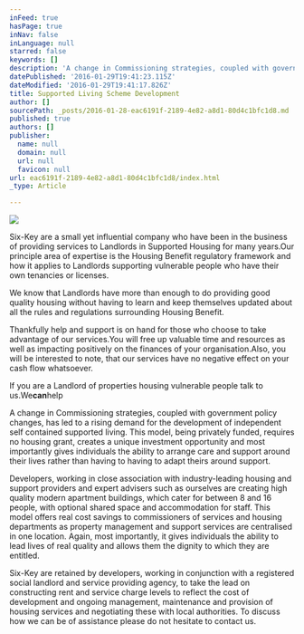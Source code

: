 ```yaml
---
inFeed: true
hasPage: true
inNav: false
inLanguage: null
starred: false
keywords: []
description: 'A change in Commissioning strategies, coupled with government policy changes, has led to a rising demand for the development of independent self contained supported living.  This model, being privately funded, requires no housing grant, creates a unique investment opportunity and most importantly gives individuals the ability to arrange care and support around their lives rather than having to having to adapt theirs around support.  Developers, working in close association with industry-leading housing and support providers and expert advisers such as ourselves are creating high quality modern apartment buildings, which cater for between 8 and 16 people, with optional shared space and accommodation for staff.  This model offers real cost savings to commissioners of services and housing departments as property management and support services are centralised in one location.  Again, most importantly, it gives individuals the ability to lead lives of real quality and allows them the dignity to which they are entitled.  Six-Key are retained by developers, working in conjunction with a registered social landlord and service providing agency, to take the lead on constructing rent and service charge levels to reflect the cost of development and ongoing management, maintenance and provision of housing services and negotiating these with local authorities.  To discuss how we can be of assistance please do not hesitate to contact us.'
datePublished: '2016-01-29T19:41:23.115Z'
dateModified: '2016-01-29T19:41:17.826Z'
title: Supported Living Scheme Development
author: []
sourcePath: _posts/2016-01-28-eac6191f-2189-4e82-a8d1-80d4c1bfc1d8.md
published: true
authors: []
publisher:
  name: null
  domain: null
  url: null
  favicon: null
url: eac6191f-2189-4e82-a8d1-80d4c1bfc1d8/index.html
_type: Article

---
```

![](https://the-grid-user-content.s3-us-west-2.amazonaws.com/02d70a92-bd04-47a1-a823-918314091eb0.jpg)

Six-Key are a small yet influential company who have been in the business of providing services to Landlords in Supported Housing for many years.Our principle area of expertise is the Housing Benefit regulatory framework and how it applies to Landlords supporting vulnerable people who have their own tenancies or licenses.

We know that Landlords have more than enough to do providing good quality housing without having to learn and keep themselves updated about all the rules and regulations surrounding Housing Benefit.

Thankfully help and support is on hand for those who choose to take advantage of our services.You will free up valuable time and resources as well as impacting positively on the finances of your organisation.Also, you will be interested to note, that our services have no negative effect on your cash flow whatsoever.

If you are a Landlord of properties housing vulnerable people talk to us.We**can**help

A change in Commissioning strategies, coupled with government policy changes, has led to a rising demand for the development of independent self contained supported living.  This model, being privately funded, requires no housing grant, creates a unique investment opportunity and most importantly gives individuals the ability to arrange care and support around their lives rather than having to having to adapt theirs around support.

Developers, working in close association with industry-leading housing and support providers and expert advisers such as ourselves are creating high quality modern apartment buildings, which cater for between 8 and 16 people, with optional shared space and accommodation for staff.  This model offers real cost savings to commissioners of services and housing departments as property management and support services are centralised in one location.  Again, most importantly, it gives individuals the ability to lead lives of real quality and allows them the dignity to which they are entitled.

Six-Key are retained by developers, working in conjunction with a registered social landlord and service providing agency, to take the lead on constructing rent and service charge levels to reflect the cost of development and ongoing management, maintenance and provision of housing services and negotiating these with local authorities.  To discuss how we can be of assistance please do not hesitate to contact us.
